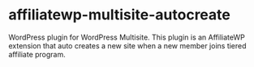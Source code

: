 # affiliatewp-multisite-autocreate
WordPress plugin for WordPress Multisite. This plugin is an AffiliateWP extension that auto creates a new site when a new member joins tiered affiliate program.

